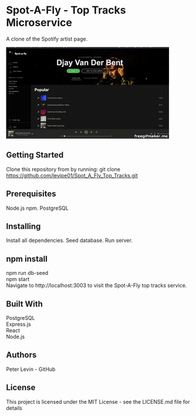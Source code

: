 # Spot-A-Fly - Top Tracks Microservice
A clone of the Spotify artist page.

![](SpotaflyDemo.gif)

## Getting Started
Clone this repository from by running: git clone https://github.com/levipe01/Spot_A_Fly_Top_Tracks.git 

## Prerequisites
Node.js npm. 
PostgreSQL

## Installing
Install all dependencies. Seed database. Run server.

## npm install
npm run db-seed <br/>
npm start <br/>
Navigate to http://localhost:3003 to visit the Spot-A-Fly top tracks service. 

## Built With
PostgreSQL <br/>
Express.js  <br/>
React <br/>
Node.js  

## Authors
Peter Levin - GitHub

## License
This project is licensed under the MIT License - see the LICENSE.md file for details
